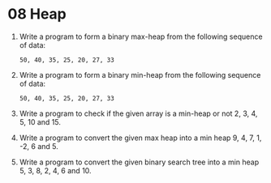 # 08 Heap
1. Write a program to form a binary max-heap from the following sequence of data:
    ```
    50, 40, 35, 25, 20, 27, 33
    ```

2. Write a program to form a binary min-heap from the following sequence of data:
    ```
    50, 40, 35, 25, 20, 27, 33
    ```

3. Write a program to check if the given array is a min-heap or not 2, 3, 4, 5, 10 and 15.
4. Write a program to convert the given max heap into a min heap 9, 4, 7, 1, -2, 6 and 5.
5. Write a program to convert the given binary search tree into a min heap 5, 3, 8, 2, 4, 6 and 10.
